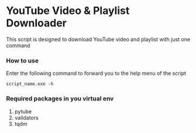 # YouTube Video & Playlist Downloader
This script is designed to download YouTube video and playlist with just one command

### How to use
Enter the following command to forward you to the help menu of the script

    script_name.exe -h

### Required packages in you virtual env
1. pytube
2. validators
3. tqdm